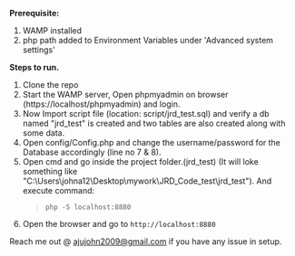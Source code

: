 
**Prerequisite:**
1. WAMP installed
2. php path added to Environment Variables under 'Advanced system settings'

**Steps to run.**

1. Clone the repo
2. Start the WAMP server, Open phpmyadmin on browser (https://localhost/phpmyadmin) and login.
3. Now Import script file (location: script/jrd_test.sql) and verify a db named "jrd_test" is created and two tables are also created along with some data.
5. Open config/Config.php and change the username/password for the Database accordingly (line no 7 & 8).
6. Open cmd and go inside the project folder.(jrd_test) (It will loke something like "C:\Users\johna12\Desktop\mywork\JRD_Code_test\jrd_test"). And execute command:  
	> `php -S localhost:8880`
7. Open the browser and go to `http://localhost:8880`




Reach me out @ ajujohn2009@gmail.com if you have any issue in setup.

